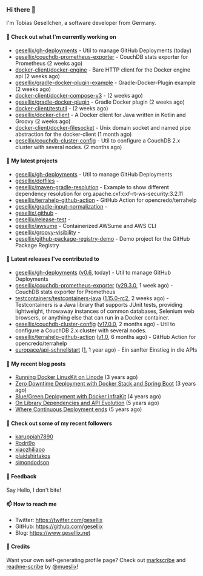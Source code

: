 ### Hi there 👋

I'm Tobias Gesellchen, a software developer from Germany.

#### 👷 Check out what I'm currently working on

- [gesellix/gh-deployments](https://github.com/gesellix/gh-deployments) - Util to manage GitHub Deployments (today)
- [gesellix/couchdb-prometheus-exporter](https://github.com/gesellix/couchdb-prometheus-exporter) - CouchDB stats exporter for Prometheus (2 weeks ago)
- [docker-client/docker-engine](https://github.com/docker-client/docker-engine) - Bare HTTP client for the Docker engine api (2 weeks ago)
- [gesellix/gradle-docker-plugin-example](https://github.com/gesellix/gradle-docker-plugin-example) - Gradle-Docker-Plugin example (2 weeks ago)
- [docker-client/docker-compose-v3](https://github.com/docker-client/docker-compose-v3) -  (2 weeks ago)
- [gesellix/gradle-docker-plugin](https://github.com/gesellix/gradle-docker-plugin) - Gradle Docker plugin (2 weeks ago)
- [docker-client/testutil](https://github.com/docker-client/testutil) -  (2 weeks ago)
- [gesellix/docker-client](https://github.com/gesellix/docker-client) - A Docker client for Java written in Kotlin and Groovy (2 weeks ago)
- [docker-client/docker-filesocket](https://github.com/docker-client/docker-filesocket) - Unix domain socket and named pipe abstraction for the docker-client (1 month ago)
- [gesellix/couchdb-cluster-config](https://github.com/gesellix/couchdb-cluster-config) - Util to configure a CouchDB 2.x cluster with several nodes. (2 months ago)

#### 🌱 My latest projects

- [gesellix/gh-deployments](https://github.com/gesellix/gh-deployments) - Util to manage GitHub Deployments
- [gesellix/dotfiles](https://github.com/gesellix/dotfiles) - 
- [gesellix/maven-gradle-resolution](https://github.com/gesellix/maven-gradle-resolution) - Example to show different dependency resolution for org.apache.cxf:cxf-rt-ws-security:3.2.11
- [gesellix/terrahelp-github-action](https://github.com/gesellix/terrahelp-github-action) - GitHub Action for opencredo/terrahelp
- [gesellix/gradle-input-normalization](https://github.com/gesellix/gradle-input-normalization) - 
- [gesellix/.github](https://github.com/gesellix/.github) - 
- [gesellix/release-test](https://github.com/gesellix/release-test) - 
- [gesellix/awsume](https://github.com/gesellix/awsume) - Containerized AWSume and AWS CLI
- [gesellix/groovy-visibility](https://github.com/gesellix/groovy-visibility) - 
- [gesellix/github-package-registry-demo](https://github.com/gesellix/github-package-registry-demo) - Demo project for the GitHub Package Registry

#### 🔭 Latest releases I've contributed to

- [gesellix/gh-deployments](https://github.com/gesellix/gh-deployments) ([v0.6](https://github.com/gesellix/gh-deployments/releases/tag/v0.6), today) - Util to manage GitHub Deployments
- [gesellix/couchdb-prometheus-exporter](https://github.com/gesellix/couchdb-prometheus-exporter) ([v29.3.0](https://github.com/gesellix/couchdb-prometheus-exporter/releases/tag/v29.3.0), 1 week ago) - CouchDB stats exporter for Prometheus
- [testcontainers/testcontainers-java](https://github.com/testcontainers/testcontainers-java) ([1.15.0-rc2](https://github.com/testcontainers/testcontainers-java/releases/tag/1.15.0-rc2), 2 weeks ago) - Testcontainers is a Java library that supports JUnit tests, providing lightweight, throwaway instances of common databases, Selenium web browsers, or anything else that can run in a Docker container.
- [gesellix/couchdb-cluster-config](https://github.com/gesellix/couchdb-cluster-config) ([v17.0.0](https://github.com/gesellix/couchdb-cluster-config/releases/tag/v17.0.0), 2 months ago) - Util to configure a CouchDB 2.x cluster with several nodes.
- [gesellix/terrahelp-github-action](https://github.com/gesellix/terrahelp-github-action) ([v1.0](https://github.com/gesellix/terrahelp-github-action/releases/tag/v1.0), 6 months ago) - GitHub Action for opencredo/terrahelp
- [europace/api-schnellstart](https://github.com/europace/api-schnellstart) ([1](https://github.com/europace/api-schnellstart/releases/tag/1), 1 year ago) - Ein sanfter Einstieg in die APIs

#### 📜 My recent blog posts

- [Running Docker LinuxKit on Linode](https://www.gesellix.net/post/running-docker-linuxkit-on-linode/) (3 years ago)
- [Zero Downtime Deployment with Docker Stack and Spring Boot](https://www.gesellix.net/post/zero-downtime-deployment-with-docker-stack-and-spring-boot/) (3 years ago)
- [Blue/Green Deployment with Docker InfraKit](https://www.gesellix.net/post/blue-green-deployment-with-docker-infrakit/) (4 years ago)
- [On Library Dependencies and API Evolution](https://www.gesellix.net/post/choosing-a-library/) (5 years ago)
- [Where Continuous Deployment ends](https://www.gesellix.net/post/where-continuous-deployment-ends/) (5 years ago)



#### 👯 Check out some of my recent followers

- [karuppiah7890](https://github.com/karuppiah7890)
- [Rodri9o](https://github.com/Rodri9o)
- [xiaozhiliaoo](https://github.com/xiaozhiliaoo)
- [plaidshirtakos](https://github.com/plaidshirtakos)
- [simondodson](https://github.com/simondodson)

#### 💬 Feedback

Say Hello, I don't bite!

#### 📫 How to reach me

- Twitter: https://twitter.com/gesellix
- GitHub: https://github.com/gesellix
- Blog: https://www.gesellix.net

#### 🙇 Credits

Want your own self-generating profile page? Check out [markscribe](https://github.com/muesli/markscribe)
and [readme-scribe](https://github.com/muesli/readme-scribe) by [@mueslix](https://twitter.com/mueslix)!
